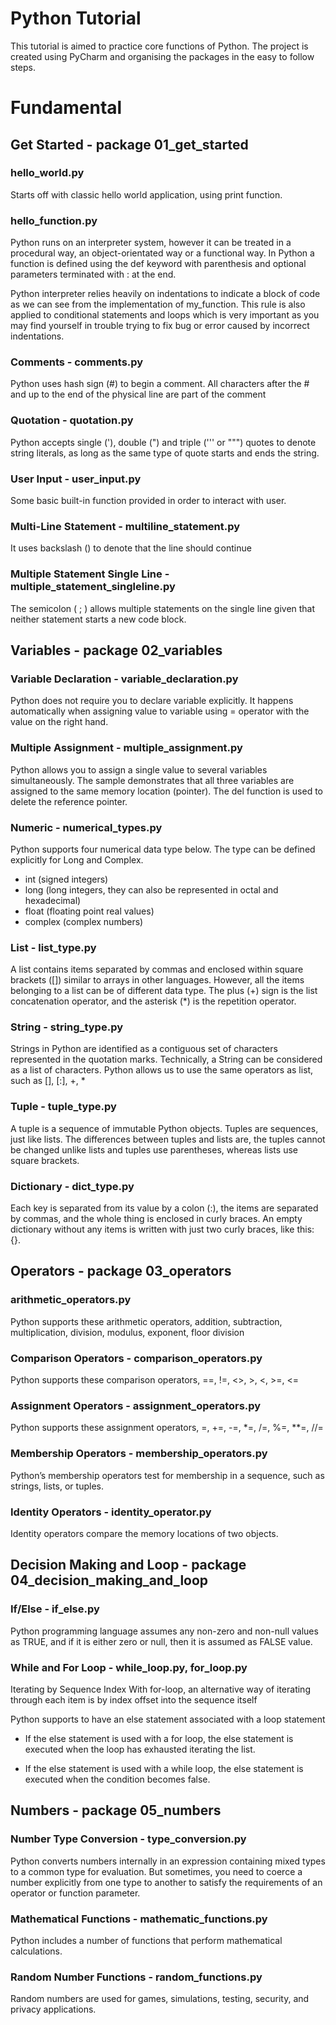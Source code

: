 # Python Tutorial
This tutorial is aimed to practice core functions of Python. The project is created using PyCharm and organising the packages in the easy to follow steps.

# Fundamental

## Get Started - package 01_get_started
### hello_world.py
Starts off with classic hello world application, using print function.

### hello_function.py
Python runs on an interpreter system, however it can be treated in a procedural way, an object-orientated way or a functional way.
In Python a function is defined using the def keyword with parenthesis and optional parameters terminated with : at the end. 

Python interpreter relies heavily on indentations to indicate a block of code as we can see from the implementation of my_function.
This rule is also applied to conditional statements and loops which is very important as you may find yourself in trouble trying to fix bug or error caused by incorrect indentations.

### Comments - comments.py
Python uses hash sign (#) to begin a comment. All characters after the # and up to the end of the physical line are part of the comment

### Quotation - quotation.py
Python accepts single ('), double (") and triple (''' or """) quotes to denote string literals, as long as the same type of quote starts and ends the string.

### User Input - user_input.py
Some basic built-in function provided in order to interact with user.

### Multi-Line Statement - multiline_statement.py
It uses backslash (\) to denote that the line should continue

### Multiple Statement Single Line - multiple_statement_singleline.py
The semicolon ( ; ) allows multiple statements on the single line given that neither statement starts a new code block.

## Variables - package 02_variables
### Variable Declaration - variable_declaration.py
Python does not require you to declare variable explicitly. It happens automatically when assigning value to variable using = operator with the value on the right hand.

### Multiple Assignment - multiple_assignment.py
Python allows you to assign a single value to several variables simultaneously. The sample demonstrates that all three variables are assigned to the same memory location (pointer).
The del function is used to delete the reference pointer.

### Numeric - numerical_types.py
Python supports four numerical data type below. The type can be defined explicitly for Long and Complex.  
- int (signed integers)
- long (long integers, they can also be represented in octal and hexadecimal)
- float (floating point real values)
- complex (complex numbers)

### List - list_type.py
A list contains items separated by commas and enclosed within square brackets ([]) similar to arrays in other languages. However, all the items belonging to a list can be of different data type.
The plus (+) sign is the list concatenation operator, and the asterisk (*) is the repetition operator.

### String - string_type.py
Strings in Python are identified as a contiguous set of characters represented in the quotation marks. Technically, a String can be considered as a list of characters.
Python allows us to use the same operators as list, such as [], [:], +, *  

### Tuple - tuple_type.py
A tuple is a sequence of immutable Python objects. Tuples are sequences, just like lists. The differences between tuples and lists are, the tuples cannot be changed unlike lists and tuples use parentheses, whereas lists use square brackets.

### Dictionary - dict_type.py
Each key is separated from its value by a colon (:), the items are separated by commas, and the whole thing is enclosed in curly braces. An empty dictionary without any items is written with just two curly braces, like this: {}.

## Operators - package 03_operators
### arithmetic_operators.py
Python supports these arithmetic operators, addition, subtraction, multiplication, division, modulus, exponent, floor division

### Comparison Operators - comparison_operators.py
Python supports these comparison operators, ==, !=, <>, >, <, >=, <=

### Assignment Operators - assignment_operators.py
Python supports these assignment operators, =, +=, -=, *=, /=, %=, **=, //=

### Membership Operators - membership_operators.py
Python’s membership operators test for membership in a sequence, such as strings, lists, or tuples.

### Identity Operators - identity_operator.py
Identity operators compare the memory locations of two objects.

## Decision Making and Loop - package 04_decision_making_and_loop
### If/Else - if_else.py
Python programming language assumes any non-zero and non-null values as TRUE, and if it is either zero or null, then it is assumed as FALSE value.

### While and For Loop - while_loop.py, for_loop.py
Iterating by Sequence Index
With for-loop, an alternative way of iterating through each item is by index offset into the sequence itself

Python supports to have an else statement associated with a loop statement

- If the else statement is used with a for loop, the else statement is executed when the loop has exhausted iterating the list.

- If the else statement is used with a while loop, the else statement is executed when the condition becomes false.

## Numbers - package 05_numbers

### Number Type Conversion - type_conversion.py
Python converts numbers internally in an expression containing mixed types to a common type for evaluation. But sometimes, you need to coerce a number explicitly from one type to another to satisfy the requirements of an operator or function parameter.

### Mathematical Functions - mathematic_functions.py
Python includes a number of functions that perform mathematical calculations.

### Random Number Functions - random_functions.py
Random numbers are used for games, simulations, testing, security, and privacy applications. 